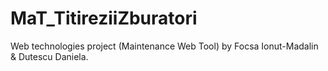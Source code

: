 # MaT_TitireziiZburatori
Web technologies project (Maintenance Web Tool) by Focsa Ionut-Madalin &amp; Dutescu Daniela.
